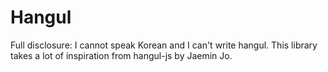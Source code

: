 # Hangul
Full disclosure: I cannot speak Korean and I can't write hangul.
This library takes a lot of inspiration from hangul-js by Jaemin Jo.
